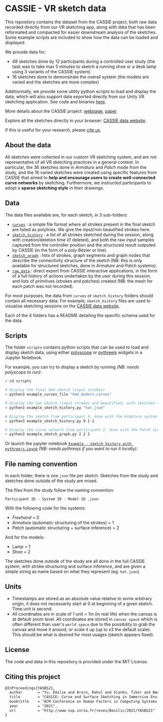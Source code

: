 # CASSIE - VR sketch data

This repository contains the dataset from the CASSIE project, both raw data recorded directly from our VR sketching app, along with data that has been reformated and compacted for easier downstream analysis of the sketches. Some example scripts are included to show how the data can be loaded and displayed.

We provide data for:

* 48 sketches done by 12 participants during a controlled user study (the task was to take max 5 minutes to sketch a running shoe or a desk lamp using 3 variants of the CASSIE system)
* 16 sketches done to demonstrate the overall system (the models are varied and the sketches are more complex)

Additionnally, we provide some utility python scripts to load and display the data, which will also support data exported directly from our Unity VR sketching application. See code and binaries [here](https://gitlab.inria.fr/D3/cassie).

More details about the CASSIE project: [webpage](https://ns.inria.fr/d3/CASSIE/), [paper](http://www-sop.inria.fr/reves/Basilic/2021/YASBS21/CASSIE_author_version.pdf).

Explore all the sketches directly in your browser: [CASSIE data website](https://ns.inria.fr/d3/CASSIE/sketch-explorer/).

If this is useful for your research, please [cite us](#citing-this-project).

## About the data

All sketches were collected in our custom VR sketching system, and are not representative of all VR sketching practices in a general context. In particular, the 36 sketches done in *Armature* and *Patch* mode from the study, and the 16 varied sketches were created using specific features from CASSIE that aimed to **help and encourage users to create well-connected curve networks** by sketching. Furthermore, we instructed participants to adopt a **sparse sketching style** in their drawings.

## Data

The data files available are, for each sketch, in 3 sub-folders:

* [`curves`](data/curves#curves-data) : a simple file format where all strokes present in the final sketch are listed as polylines. We give the input/non beautified strokes here.
* [`sketch_history`](data/sketch_history#sketch-history-data) : a list of all strokes sketched during the session, along with creation/deletion time (if deleted), and both the raw input samples captured from the controller position and the structured result outputed by CASSIE (in the form of a poly-Bézier or line).
* [`sketch_graph`](data/sketch_graph#sketch-graph-data) : lists of strokes, graph segments and graph nodes that describe the connectivity structure of the sketch (NB: this is only available for structured sketches, done in *Armature* and *Patch* systems).
* [`raw_data`](data/raw_data#raw-data) : direct export from CASSIE interactive applications, in the form of a full history of actions undertaken by the user during this session, and lists of primitives (strokes and patches) created (NB: the mesh for each patch was not recorded).

For most purposes, the data from `curves` or `sketch_history` folders should contain all necessary data. For example, `sketch_history` files are used to visualize sketching sessions on the [CASSIE data website](https://ns.inria.fr/d3/CASSIE/sketch-explorer/).

Each of the 4 folders has a README detailing the specific schema used for the data.

## Scripts

The folder `scripts` contains python scripts that can be used to load and display sketch data, using either [polyscope](https://github.com/nmwsharp/polyscope) or [pythreejs](https://github.com/jupyter-widgets/pythreejs) widgets in a Jupyter Notebook.

For example, you can try to display a sketch by running *(NB: needs polyscope to run)*:

```bash
> cd scripts

# Display the final hmd sketch (input strokes)
> python3 example_curves_file "hmd_modern.curves"

# Display the hat sketch (input strokes and beautified, with sketched time visualized)
> python3 example_sketch_history.py "hat.json"

# Display the sketch from participant 9, done with the Armature system (1), of the shoe model (2)
> python3 example_sketch_history.py 9 1 2

# Display the curve network from participant 2, done with the Patch system (2), of the shoe model (2)
> python3 example_sketch_graph.py 2 2 2
```

Or launch the jupyter notebook [`Example - sketch history with pythreejs.ipynb`](scripts/Example%20-%20sketch%20history%20with%20pythreejs.ipynb) *(NB: needs pythreejs if you want to run it locally)*.

## File naming convention

In each folder, there is one `json` file per sketch. Sketches from the study and sketches done outside of the study are mixed.

The files from the study follow the naming convention:

`Participant ID - System ID - Model ID .json`

With the following code for the systems:

* *Freehand* = 0
* *Armature* (automatic structuring of the strokes) = 1
* *Patch* (automatic structuring + surface inference) = 2

And for the models:

* Lamp = 1
* Shoe = 2

The sketches done outside of the study are all done in the full CASSIE system, with stroke structuring and surface inference, and are given a simple string as name based on what they represent (eg: `hat.json`).

## Units

* Timestamps are stored as an absolute value relative to some arbitrary origin, it does not necessarily start at 0 at beginning of a given sketch. Time unit is second.
* All coordinates are in scale of 1 unit = 1m (in real life) when the canvas is at default zoom level. All coordinates are stored in `canvas space` which is often different than user's `world space` due to the possibility to grab the canvas and move it around, or scale it up (up to x3 the default scale). This should be what is desired for most usages (sketch appears fixed).


## License

The code and data in this repository is provided under the MIT License.

## Citing this project

```latex
@InProceedings{YASBS21,
  author       = "Yu, Emilie and Arora, Rahul and Stanko, Tibor and Bærentzen, J. Andreas and Singh, Karan and Bousseau, Adrien",
  title        = "CASSIE: Curve and Surface Sketching in Immersive Environments",
  booktitle    = "ACM Conference on Human Factors in Computing Systems (CHI)",
  year         = "2021",
  url          = "http://www-sop.inria.fr/reves/Basilic/2021/YASBS21"
}
```
